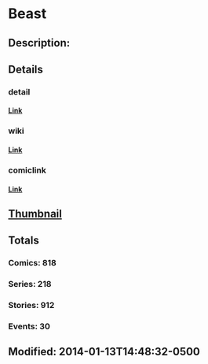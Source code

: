 # Beast
## Description: 
## Details
### detail
#### [Link](http://marvel.com/comics/characters/1009175/beast?utm_campaign=apiRef&utm_source=225578a89fc76f3d20fbffda5d17a88d)
### wiki
#### [Link](http://marvel.com/universe/Beast_(Henry_McCoy)?utm_campaign=apiRef&utm_source=225578a89fc76f3d20fbffda5d17a88d)
### comiclink
#### [Link](http://marvel.com/comics/characters/1009175/beast?utm_campaign=apiRef&utm_source=225578a89fc76f3d20fbffda5d17a88d)
## [Thumbnail](http://i.annihil.us/u/prod/marvel/i/mg/2/80/511a79a0451a3.jpg)
## Totals
### Comics: 818
### Series: 218
### Stories: 912
### Events: 30
## Modified: 2014-01-13T14:48:32-0500